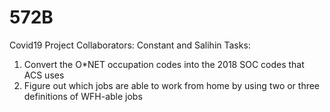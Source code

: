 # 572B
Covid19 Project 
Collaborators: Constant and Salihin
Tasks:
1. Convert the O*NET occupation codes into the 2018 SOC codes that ACS uses
2. Figure out which jobs are able to work from home by using two or three definitions of WFH-able jobs
